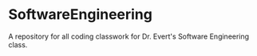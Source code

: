 # SoftwareEngineering
A repository for all coding classwork for Dr. Evert's Software Engineering class.
